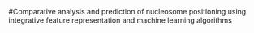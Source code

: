 #Comparative analysis and prediction of nucleosome positioning using integrative feature representation and machine learning algorithms
